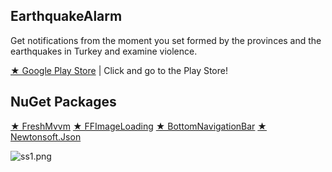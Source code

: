 ## EarthquakeAlarm
Get notifications from the moment you set formed by the provinces and the earthquakes in Turkey and examine violence.  

[★ Google Play Store](https://play.google.com/store/apps/details?id=f8.earthquake&amp;hl=tr) | Click and go to the Play Store!

## NuGet Packages

[★ FreshMvvm](https://github.com/rid00z/FreshMvvm)
[★ FFImageLoading](https://github.com/luberda-molinet/FFImageLoading) 
[★ BottomNavigationBar](https://github.com/pocheshire/BottomNavigationBar) 
[★ Newtonsoft.Json](https://github.com/JamesNK/Newtonsoft.Json) 

![ss1.png](https://i.hizliresim.com/1IcFvo.png) 

